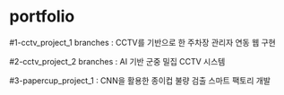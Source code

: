 # portfolio

#1-cctv_project_1 branches :  CCTV를 기반으로 한 주차장 관리자 연동 웹 구현

#2-cctv_project_2 branches : AI 기반 군중 밀집 CCTV 시스템

#3-papercup_project_1 : CNN을 활용한 종이컵 불량 검출 스마트 팩토리 개발

